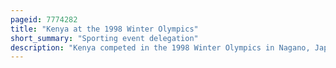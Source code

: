 ```yaml
---
pageid: 7774282
title: "Kenya at the 1998 Winter Olympics"
short_summary: "Sporting event delegation"
description: "Kenya competed in the 1998 Winter Olympics in Nagano, Japan. The Country's Participation at the Games marked its Debut during the Winter Olympics although it had competed in the Summer Olympics since 1956. The Delegation consisted of a single Cross-Country Skier Philip Boit. He was trained as Part of a Scheme created by the american Sportswear Company nike Inc. Although Boit did not win a Medal, his Efforts received worldwide Attention after gold Medallist Bjørn Dæhlie of Norway waited for him at the finish Line as Boit completed the Race in difficult Conditions in last Place."
---
```

